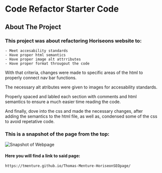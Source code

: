 # Code Refactor Starter Code
## About The Project
### This project was about refactoring Horiseons website to:
    - Meet accesability standards
    - Have proper html semantics
    - Have proper image alt attrributes
    - Have proper format througout the code

With that criteria, changes were made to specific areas of the html to properly connect nav bar functions.

The necessary alt atributes were given to images for accesability standards.

Properly spaced and labled each section with comments and html semantics to ensure a much easier time reading the code.

And finally, dove into the css and made the necessary changes, after adding the semantics to the html file, as well as, condensed some of the css to avoid repetative code.

### This is a snapshot of the page from the top:
![Snapshot of Webpage](https://tmenture.github.io/Thomas-Menture-HoriseonSEOpage/Develop/assets/images/website_1.jpg)

#### Here you will find a link to said page:
    https://tmenture.github.io/Thomas-Menture-HoriseonSEOpage/
